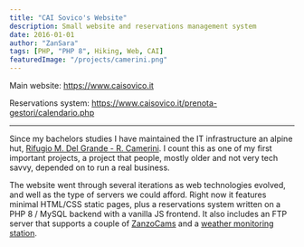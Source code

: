 ```yaml
---
title: "CAI Sovico's Website"
description: Small website and reservations management system
date: 2016-01-01
author: "ZanSara"
tags: [PHP, "PHP 8", Hiking, Web, CAI]
featuredImage: "/projects/camerini.png"
---
```


Main website: https://www.caisovico.it

Reservations system: https://www.caisovico.it/prenota-gestori/calendario.php

---

Since my bachelors studies I have maintained the IT infrastructure an alpine hut, [Rifugio M. Del Grande - R. Camerini](https://maps.app.goo.gl/PwdVC82VHwdPZJDE6). I count this as one of my first important projects, a project that people, mostly older and not very tech savvy, depended on to run a real business.

The website went through several iterations as web technologies evolved, and well as the type of servers we could afford. Right now it features minimal HTML/CSS static pages, plus a reservations system written on a PHP 8 / MySQL backend with a vanilla JS frontend. It also includes an FTP server that supports a couple of [ZanzoCams](/projects/zanzocam/) and a [weather monitoring station](http://www.meteoproject.it/ftp/stazioni/caisovico/).